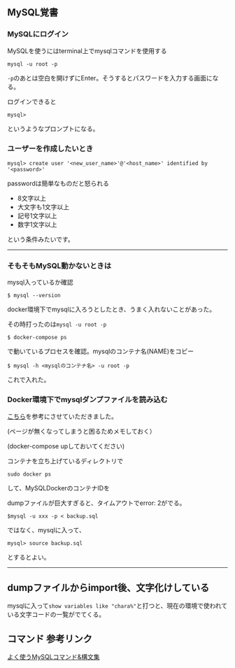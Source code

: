 ## MySQL覚書

### MySQLにログイン

MySQLを使うにはterminal上でmysqlコマンドを使用する

```
mysql -u root -p
```
`-p`のあとは空白を開けずにEnter。そうするとパスワードを入力する画面になる。

ログインできると
```
mysql>

```
というようなプロンプトになる。

### ユーザーを作成したいとき

```
mysql> create user '<new_user_name>'@'<host_name>' identified by '<password>'
```

passwordは簡単なものだと怒られる

- 8文字以上
- 大文字も1文字以上
- 記号1文字以上
- 数字1文字以上

という条件みたいです。

---
### そもそもMySQL動かないときは

mysql入っているか確認

```
$ mysql --version
```

docker環境下でmysqlに入ろうとしたとき、うまく入れないことがあった。

その時打ったのは`mysql -u root -p`

```
$ docker-compose ps
```
で動いているプロセスを確認。mysqlのコンテナ名(NAME)をコピー

```
$ mysql -h <mysqlのコンテナ名> -u root -p
```

これで入れた。

### Docker環境下でmysqlダンプファイルを読み込む

[こちら](https://jablogs.com/detail/31379)を参考にさせていただきました。

(ページが無くなってしまうと困るためメモしておく）

(docker-compose upしておいてください)

コンテナを立ち上げているディレクトリで

```
sudo docker ps
```
して、MySQLDockerのコンテナIDを



dumpファイルが巨大すぎると、タイムアウトでerror: 2がでる。

```
$mysql -u xxx -p < backup.sql
```
ではなく、mysqlに入って、

```
mysql> source backup.sql
```
とするとよい。

---

## dumpファイルからimport後、文字化けしている

mysqlに入って`show variables like "chara%"`と打つと、現在の環境で使われている文字コードの一覧がでてくる。


## コマンド 参考リンク

[よく使うMySQLコマンド&構文集](https://qiita.com/CyberMergina/items/f889519e6be19c46f5f4#%E3%83%86%E3%83%BC%E3%83%96%E3%83%AB%E4%B8%80%E8%A6%A7%E3%81%AE%E8%A1%A8%E7%A4%BA)




